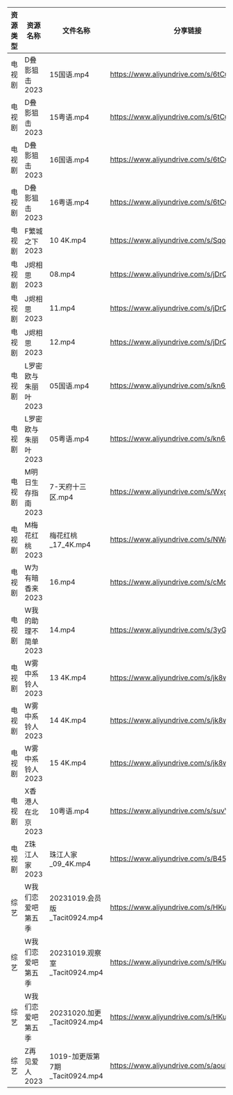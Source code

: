 | 资源类型 | 资源名称         | 文件名称                       | 分享链接                                      | 更新时间       |
| ---- | ------------ | -------------------------- | ----------------------------------------- | ---------- |
| 电视剧  | D叠影狙击2023    | 15国语.mp4                   | https://www.aliyundrive.com/s/6tCuAvk5avV | 2023-10-21 |
| 电视剧  | D叠影狙击2023    | 15粤语.mp4                   | https://www.aliyundrive.com/s/6tCuAvk5avV | 2023-10-21 |
| 电视剧  | D叠影狙击2023    | 16国语.mp4                   | https://www.aliyundrive.com/s/6tCuAvk5avV | 2023-10-21 |
| 电视剧  | D叠影狙击2023    | 16粤语.mp4                   | https://www.aliyundrive.com/s/6tCuAvk5avV | 2023-10-21 |
| 电视剧  | F繁城之下2023    | 10 4K.mp4                  | https://www.aliyundrive.com/s/SqoWw1rhNSJ | 2023-10-21 |
| 电视剧  | J烬相思2023     | 08.mp4                     | https://www.aliyundrive.com/s/jDrQAJWa7z4 | 2023-10-21 |
| 电视剧  | J烬相思2023     | 11.mp4                     | https://www.aliyundrive.com/s/jDrQAJWa7z4 | 2023-10-21 |
| 电视剧  | J烬相思2023     | 12.mp4                     | https://www.aliyundrive.com/s/jDrQAJWa7z4 | 2023-10-21 |
| 电视剧  | L罗密欧与朱丽叶2023 | 05国语.mp4                   | https://www.aliyundrive.com/s/kn6cToaQ17A | 2023-10-21 |
| 电视剧  | L罗密欧与朱丽叶2023 | 05粤语.mp4                   | https://www.aliyundrive.com/s/kn6cToaQ17A | 2023-10-21 |
| 电视剧  | M明日生存指南2023  | 7-天府十三区.mp4                | https://www.aliyundrive.com/s/WxgDRMfwDyR | 2023-10-21 |
| 电视剧  | M梅花红桃2023    | 梅花红桃_17_4K.mp4             | https://www.aliyundrive.com/s/NWaYMyQrUyF | 2023-10-21 |
| 电视剧  | W为有暗香来2023   | 16.mp4                     | https://www.aliyundrive.com/s/cMd3cbZGjEJ | 2023-10-21 |
| 电视剧  | W我的助理不简单2023 | 14.mp4                     | https://www.aliyundrive.com/s/3yG7nVqfV6i | 2023-10-21 |
| 电视剧  | W雾中系铃人2023   | 13 4K.mp4                  | https://www.aliyundrive.com/s/jk8wRYZMob8 | 2023-10-21 |
| 电视剧  | W雾中系铃人2023   | 14 4K.mp4                  | https://www.aliyundrive.com/s/jk8wRYZMob8 | 2023-10-21 |
| 电视剧  | W雾中系铃人2023   | 15 4K.mp4                  | https://www.aliyundrive.com/s/jk8wRYZMob8 | 2023-10-21 |
| 电视剧  | X香港人在北京2023  | 10粤语.mp4                   | https://www.aliyundrive.com/s/suvVXjuNbPu | 2023-10-21 |
| 电视剧  | Z珠江人家2023    | 珠江人家_09_4K.mp4             | https://www.aliyundrive.com/s/B45dwmfUKGQ | 2023-10-21 |
| 综艺   | W我们恋爱吧第五季    | 20231019.会员版_Tacit0924.mp4 | https://www.aliyundrive.com/s/HKudLToehXL | 2023-10-21 |
| 综艺   | W我们恋爱吧第五季    | 20231019.观察室_Tacit0924.mp4 | https://www.aliyundrive.com/s/HKudLToehXL | 2023-10-21 |
| 综艺   | W我们恋爱吧第五季    | 20231020.加更_Tacit0924.mp4  | https://www.aliyundrive.com/s/HKudLToehXL | 2023-10-21 |
| 综艺   | Z再见爱人2023    | 1019-加更版第7期_Tacit0924.mp4  | https://www.aliyundrive.com/s/aouNVWvAZxj | 2023-10-21 |
